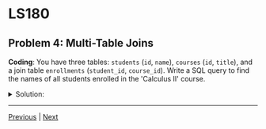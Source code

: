 # LS180
## Problem 4: Multi-Table Joins

**Coding**: You have three tables: `students` (`id`, `name`), `courses` (`id`, `title`), and a join table `enrollments` (`student_id`, `course_id`). Write a SQL query to find the names of all students enrolled in the 'Calculus II' course.

<details>
<summary>Solution:</summary>

```sql
SELECT s.name
FROM students s
JOIN enrollments e ON s.id = e.student_id
JOIN courses c ON e.course_id = c.id
WHERE c.title = 'Calculus II';
```

</details>

---

[Previous](03.md) | [Next](05.md)

